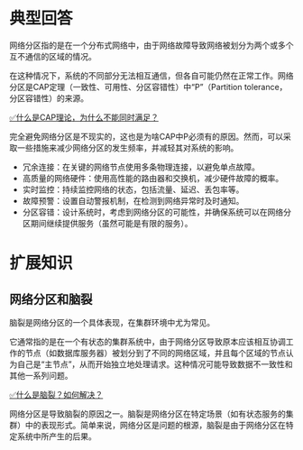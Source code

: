 # 典型回答

网络分区指的是在一个分布式网络中，由于网络故障导致网络被划分为两个或多个互不通信的区域的情况。

在这种情况下，系统的不同部分无法相互通信，但各自可能仍然在正常工作。网络分区是CAP定理（一致性、可用性、分区容错性）中“P”（Partition tolerance，分区容错性）的来源。

[✅什么是CAP理论，为什么不能同时满足？](https://www.yuque.com/hollis666/fo22bm/avwops?view=doc_embed)

完全避免网络分区是不现实的，这也是为啥CAP中P必须有的原因。然而，可以采取一些措施来减少网络分区的发生频率，并减轻其对系统的影响。

- 冗余连接：在关键的网络节点使用多条物理连接，以避免单点故障。
- 高质量的网络硬件：使用高性能的路由器和交换机，减少硬件故障的概率。
- 实时监控：持续监控网络的状态，包括流量、延迟、丢包率等。
- 故障预警：设置自动警报机制，在检测到网络异常时及时通知。
- 分区容错：设计系统时，考虑到网络分区的可能性，并确保系统可以在网络分区期间继续提供服务（虽然可能是有限的服务）。

# 扩展知识

## 网络分区和脑裂

脑裂是网络分区的一个具体表现，在集群环境中尤为常见。

它通常指的是在一个有状态的集群系统中，由于网络分区导致原本应该相互协调工作的节点（如数据库服务器）被划分到了不同的网络区域，并且每个区域的节点认为自己是“主节点”，从而开始独立地处理请求。这种情况可能导致数据不一致性和其他一系列问题。

[✅什么是脑裂？如何解决？](https://www.yuque.com/hollis666/fo22bm/xuxwgui3f8ti2a0y?view=doc_embed)

网络分区是导致脑裂的原因之一。脑裂是网络分区在特定场景（如有状态服务的集群）中的表现形式。简单来说，网络分区是问题的根源，脑裂是由于网络分区在特定系统中所产生的后果。


